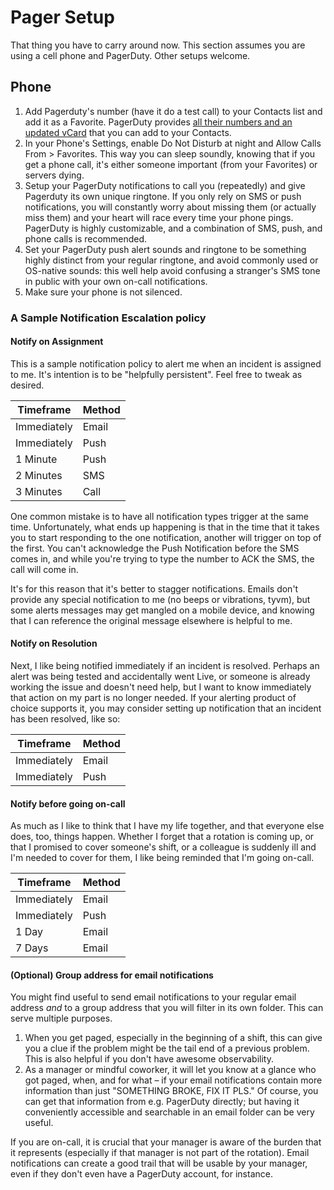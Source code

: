 # Pager Setup

That thing you have to carry around now. This section assumes you are using a cell phone and PagerDuty. Other setups welcome.

## Phone

1. Add Pagerduty's number (have it do a test call) to your Contacts list and add it as a Favorite. PagerDuty provides [all their numbers and an updated vCard](https://support.pagerduty.com/main/docs/notification-phone-numbers) that you can add to your Contacts.
2. In your Phone's Settings, enable Do Not Disturb at night and Allow Calls From > Favorites. This way you can sleep soundly, knowing that if you get a phone call, it's either someone important (from your Favorites) or servers dying.
3. Setup your PagerDuty notifications to call you (repeatedly) and give Pagerduty its own unique ringtone. If you only rely on SMS or push notifications, you will constantly worry about missing them (or actually miss them) and your heart will race every time your phone pings. PagerDuty is highly customizable, and a combination of SMS, push, and phone calls is recommended.
4. Set your PagerDuty push alert sounds and ringtone to be something highly distinct from your regular ringtone, and avoid commonly used or OS-native sounds: this well help avoid confusing a stranger's SMS tone in public with your own on-call notifications.
5. Make sure your phone is not silenced.

### A Sample Notification Escalation policy

#### Notify on Assignment

This is a sample notification policy to alert me when an incident is assigned to me. It's intention is to be "helpfully persistent". Feel free to tweak as desired.

| Timeframe   | Method |
| ----------- | ------ |
| Immediately | Email  |
| Immediately | Push   |
| 1 Minute    | Push   |
| 2 Minutes   | SMS    |
| 3 Minutes   | Call   |

One common mistake is to have all notification types trigger at the same time.  Unfortunately, what ends up happening is that in the time that it takes you to start responding to the one notification, another will trigger on top of the first. You can't acknowledge the Push Notification before the SMS comes in, and while you're trying to type the number to ACK the SMS, the call will come in.

It's for this reason that it's better to stagger notifications. Emails don't provide any special notification to me (no beeps or vibrations, tyvm), but some alerts messages may get mangled on a mobile device, and knowing that I can reference the original message elsewhere is helpful to me.

#### Notify on Resolution

Next, I like being notified immediately if an incident is resolved. Perhaps an alert was being tested and accidentally went Live, or someone is already working the issue and doesn't need help, but I want to know immediately that action on my part is no longer needed. If your alerting product of choice supports it, you may consider setting up notification that an incident has been resolved, like so:

| Timeframe   | Method |
| ----------- | ------ |
| Immediately | Email  |
| Immediately | Push   |

#### Notify before going on-call

As much as I like to think that I have my life together, and that everyone else does, too, things happen. Whether I forget that a rotation is coming up, or that I promised to cover someone's shift, or a colleague is suddenly ill and I'm needed to cover for them, I like being reminded that I'm going on-call.

| Timeframe   | Method |
| ----------- | ------ |
| Immediately | Email  |
| Immediately | Push   |
| 1 Day       | Email  |
| 7 Days      | Email  |

#### (Optional) Group address for email notifications

You might find useful to send email notifications to your regular email address *and* to a group address that you will filter in its own folder. This can serve multiple purposes.

1. When you get paged, especially in the beginning of a shift, this can give you a clue if the problem might be the tail end of a previous problem. This is also helpful if you don't have awesome observability.
2. As a manager or mindful coworker, it will let you know at a glance who got paged, when, and for what – if your email notifications contain more information than just "SOMETHING BROKE, FIX IT PLS." Of course, you can get that information from e.g. PagerDuty directly; but having it conveniently accessible and searchable in an email folder can be very useful.

If you are on-call, it is crucial that your manager is aware of the burden that it represents (especially if that manager is not part of the rotation). Email notifications can create a good trail that will be usable by your manager, even if they don't even have a PagerDuty account, for instance.
